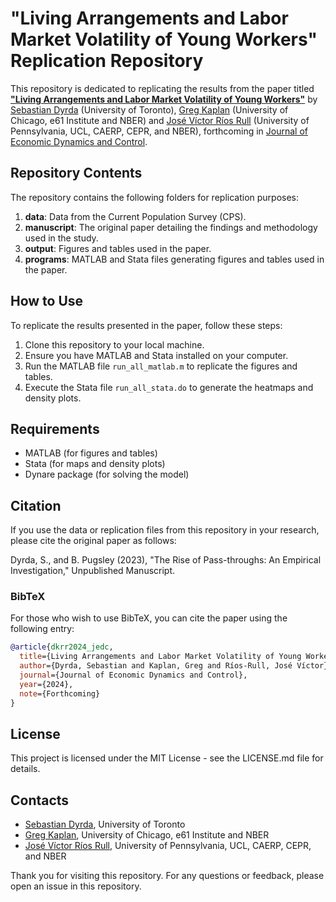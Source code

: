 # "Living Arrangements and Labor Market Volatility of Young Workers" Replication Repository

This repository is dedicated to replicating the results from the paper titled **["Living Arrangements and Labor Market Volatility of Young Workers"](https://www.dyrda.info/files/dkrr_jedc.pdf)** by [Sebastian Dyrda](https://www.dyrda.info/) (University of Toronto), [Greg Kaplan](https://gregkaplan.me/) (University of Chicago, e61 Institute and NBER) and [José Víctor Ríos Rull](https://www.sas.upenn.edu/~vr0j/) (University of Pennsylvania, UCL, CAERP, CEPR, and NBER), forthcoming in [Journal of Economic Dynamics and Control](https://www.sciencedirect.com/journal/journal-of-economic-dynamics-and-control).

## Repository Contents

The repository contains the following folders for replication purposes:

1. **data**: Data from the Current Population Survey (CPS).
2. **manuscript**: The original paper detailing the findings and methodology used in the study.
3. **output**: Figures and tables used in the paper.
4. **programs**: MATLAB and Stata files generating figures and tables used in the paper.

## How to Use

To replicate the results presented in the paper, follow these steps:

1. Clone this repository to your local machine.
2. Ensure you have MATLAB and Stata installed on your computer.
3. Run the MATLAB file `run_all_matlab.m` to replicate the figures and tables.
4. Execute the Stata file `run_all_stata.do` to generate the heatmaps and density plots.

## Requirements

- MATLAB (for figures and tables)
- Stata (for maps and density plots)
- Dynare package (for solving the model)

## Citation

If you use the data or replication files from this repository in your research, please cite the original paper as follows:

Dyrda, S., and B. Pugsley (2023), "The Rise of Pass-throughs: An Empirical Investigation," Unpublished Manuscript.

### BibTeX

For those who wish to use BibTeX, you can cite the paper using the following entry:

```bibtex
@article{dkrr2024_jedc,
  title={Living Arrangements and Labor Market Volatility of Young Workers},
  author={Dyrda, Sebastian and Kaplan, Greg and Ríos-Rull, José Víctor},
  journal={Journal of Economic Dynamics and Control},
  year={2024},
  note={Forthcoming}
}
```

## License

This project is licensed under the MIT License - see the LICENSE.md file for details.

## Contacts
- [Sebastian Dyrda](https://www.dyrda.info/), University of Toronto
- [Greg Kaplan](https://gregkaplan.me/), University of Chicago, e61 Institute and NBER
- [José Víctor Ríos Rull](https://www.sas.upenn.edu/~vr0j/), University of Pennsylvania, UCL, CAERP, CEPR, and NBER

Thank you for visiting this repository. For any questions or feedback, please open an issue in this repository.

